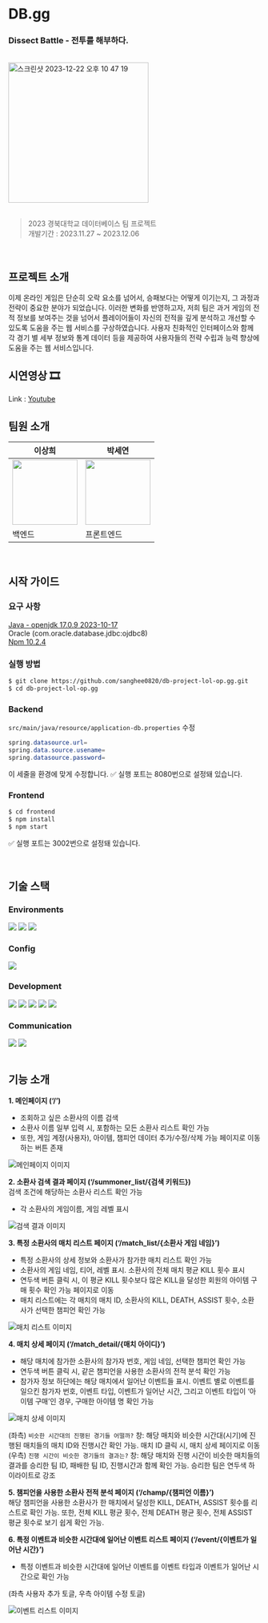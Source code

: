 # DB.gg

### Dissect Battle - 전투를 해부하다.
</br>
<img width="280" alt="스크린샷 2023-12-22 오후 10 47 19" src="https://github.com/sanghee0820/db-project-lol-op.gg/assets/90397541/7ad471e3-e065-4b30-ac30-24b34387d78b">

</br>
</br>

> 2023 경북대학교 데이터베이스 팀 프로젝트</br>
> 개발기간 : 2023.11.27 ~ 2023.12.06
</br>


## 프로젝트 소개

이제 온라인 게임은 단순히 오락 요소를 넘어서, 승패보다는 어떻게 이기는지, 그 과정과 전략이 중요한 분야가 되었습니다. 이러한 변화를 반영하고자, 저희 팀은 과거 게임의 전적 정보를 보여주는 것을 넘어서 플레이어들이 자신의 전적을 깊게 분석하고 개선할 수 있도록 도움을 주는 웹 서비스를 구상하였습니다. 사용자 친화적인 인터페이스와 함께 각 경기 별 세부 정보와 통계 데이터 등을 제공하여 사용자들의 전략 수립과 능력 향상에 도움을 주는 웹 서비스입니다.
</br>

## 시연영상 🎞️
Link : [Youtube](https://youtu.be/6ddl6ElogIg?si=I6WQ2d7a_68TofFx)
</br>

## 팀원 소개
|이상희|박세연|
|---|---|
|<a href="https://github.com/sanghee0820"><img src="https://avatars.githubusercontent.com/u/102018082?v=4" width="130" height="130"/></a>|<a href="https://github.com/adorableco"><img src="https://github.com/sanghee0820/db-project-lol-op.gg/assets/90397541/6c8918a0-5bad-45fc-b2b5-d4906c1d2198" width="130" height="130"/></a>|
|백엔드|프론트엔드|
</br>

## 시작 가이드 
### 요구 사항
[Java - openjdk 17.0.9 2023-10-17](https://jdk.java.net/17/)</br>
Oracle (com.oracle.database.jdbc:ojdbc8)</br>
[Npm 10.2.4](https://www.npmjs.com/package/npm/v/10.2.4)

### 실행 방법 
```bash
$ git clone https://github.com/sanghee0820/db-project-lol-op.gg.git
$ cd db-project-lol-op.gg
```

### Backend
`src/main/java/resource/application-db.properties` 수정
```java
spring.datasource.url=
spring.data.source.usename=
spring.datasource.password=
```
이 세줄을 환경에 맞게 수정합니다.
✅ 실행 포트는 8080번으로 설정돼 있습니다.
</br>
### Frontend
```bash
$ cd frontend
$ npm install
$ npm start
```
✅ 실행 포트는 3002번으로 설정돼 있습니다.

</br>

## 기술 스택
### Environments
<img src="https://img.shields.io/badge/Vscode-4285F4?style=for-the-badge&logo=visualstudiocode&logoColor=white"> <img src="https://img.shields.io/badge/github-181717?style=for-the-badge&logo=github&logoColor=white"/> <img src="https://img.shields.io/badge/git-F05032?style=for-the-badge&logo=git&logoColor=white"/>
</br>

### Config
  <img src="https://img.shields.io/badge/npm-CB3837?style=for-the-badge&logo=npm&logoColor=white"/>
</br>

### Development
<img src="https://img.shields.io/badge/spring-6DB33F?style=for-the-badge&logo=spring&logoColor=white"> <img src="https://img.shields.io/badge/java-007396?style=for-the-badge&logo=java&logoColor=white"> <img src="https://img.shields.io/badge/oracle-F80000?style=for-the-badge&logo=oracle&logoColor=white"> <img src="https://img.shields.io/badge/react-61DAFB?style=for-the-badge&logo=react&logoColor=black"> <img src="https://img.shields.io/badge/html5-E34F26?style=for-the-badge&logo=html5&logoColor=white"> 

### Communication
<img src="https://img.shields.io/badge/Notion-000000?style=for-the-badge&logo=notion&logoColor=white"> <img src="https://img.shields.io/badge/Google Meet-00897B?style=for-the-badge&logo=googlemeet&logoColor=white"> 
</br>
</br>

## 기능 소개

**1. 메인페이지 (‘/’)**</br>
- 조회하고 싶은 소환사의 이름 검색
- 소환사 이름 일부 입력 시, 포함하는 모든 소환사 리스트 확인 가능
- 또한, 게임 계정(사용자), 아이템, 챔피언 데이터 추가/수정/삭제 가능 페이지로 이동하는 버튼 존재

![메인페이지 이미지](https://github.com/sanghee0820/db-project-lol-op.gg/assets/90397541/f5f2f623-c7ce-48a5-92de-b67033d5c0a1)

**2. 소환사 검색 결과 페이지 (‘/summoner_list/{검색 키워드})**</br>
검색 조건에 해당하는 소환사 리스트 확인 가능
- 각 소환사의 게임이름, 게임 레벨 표시

![검색 결과 이미지](https://github.com/sanghee0820/db-project-lol-op.gg/assets/90397541/1efbff72-6226-4862-977f-6013e6ae3f67)

**3. 특정 소환사의 매치 리스트 페이지 (‘/match_list/{소환사 게임 네임}’)**</br>
- 특정 소환사의 상세 정보와 소환사가 참가한 매치 리스트 확인 가능
- 소환사의 게임 네임, 티어, 레벨 표시. 소환사의 전체 매치 평균 KILL 횟수 표시
- 연두색 버튼 클릭 시, 이 평균 KILL 횟수보다 많은 KILL을 달성한 회원의 아이템 구매 횟수 확인 가능 페이지로 이동
- 매치 리스트에는 각 매치의 매치 ID, 소환사의 KILL, DEATH, ASSIST 횟수, 소환사가 선택한 챔피언 확인 가능

![매치 리스트 이미지](https://github.com/sanghee0820/db-project-lol-op.gg/assets/90397541/e86d44f9-50e8-497e-9eff-fd679bb5f009)

**4. 매치 상세 페이지 (‘/match_detail/{매치 아이디}’)**</br>
- 해당 매치에 참가한 소환사의 참가자 번호, 게임 네임, 선택한 챔피언 확인 가능
- 연두색 버튼 클릭 시, 같은 챔피언을 사용한 소환사의 전적 분석 확인 가능
- 참가자 정보 하단에는 해당 매치에서 일어난 이벤트들 표시. 이벤트 별로 이벤트를 일으킨 참가자 번호, 이벤트 타입, 이벤트가 일어난 시간, 그리고 이벤트 타입이 ‘아이템 구매’인 경우, 구매한 아이템 명 확인 가능

![매치 상세 이미지](https://github.com/sanghee0820/db-project-lol-op.gg/assets/90397541/3419ccd0-6f2e-42b3-8262-52f510e60f98)

(좌측) `비슷한 시간대의 진행된 경기들 어떨까?` 창: 해당 매치와 비슷한 시간대(시기)에 진행된 매치들의 매치 ID와 진행시간 확인 가능. 매치 ID 클릭 시, 매치 상세 페이지로 이동 </br>
(우측) `진행 시간이 비슷한 경기들의 결과는?` 창: 해당 매치와 진행 시간이 비슷한 매치들의 결과를 승리한 팀 ID, 패배한 팀 ID, 진행시간과 함께 확인 가능. 승리한 팀은 연두색 하이라이트로 강조

**5. 챔피언을 사용한 소환사 전적 분석 페이지 (‘/champ/{챔피언 이름}’)**</br>
해당 챔피언을 사용한 소환사가 한 매치에서 달성한 KILL, DEATH, ASSIST 횟수를 리스트로 확인 가능. 또한, 전체 KILL 평균 횟수, 전체 DEATH 평균 횟수, 전체 ASSIST 평균 횟수로 보기 쉽게 확인 가능.

**6. 특정 이벤트과 비슷한 시간대에 일어난 이벤트 리스트 페이지 (‘/event/{이벤트가 일어난 시간}’)**</br>
- 특정 이벤트과 비슷한 시간대에 일어난 이벤트를 이벤트 타입과 이벤트가 일어난 시간으로 확인 가능

(좌측 사용자 추가 토글, 우측 아이템 수정 토글)

![이벤트 리스트 이미지](https://github.com/sanghee0820/db-project-lol-op.gg/assets/90397541/dd4d7d35-a6f3-40db-bd00-9ee92a64dbef)
